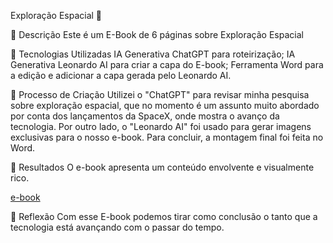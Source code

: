 Exploração Espacial 🌌

📒 Descrição
Este é um E-Book de 6 páginas sobre Exploração Espacial

🤖 Tecnologias Utilizadas
IA Generativa ChatGPT para roteirização;
IA Generativa Leonardo AI para criar a capa do E-book;
Ferramenta Word para a edição e adicionar a capa gerada pelo Leonardo AI.

🧐 Processo de Criação
Utilizei o "ChatGPT" para revisar minha pesquisa sobre exploração espacial, que no momento é um assunto muito abordado por conta dos lançamentos da SpaceX, onde mostra o avanço da tecnologia. Por outro lado, o "Leonardo AI" foi usado para gerar imagens exclusivas para o nosso e-book. Para concluir, a montagem final foi feita no Word.

🚀 Resultados
O e-book apresenta um conteúdo envolvente e visualmente rico.

[e-book](https://cdn.discordapp.com/attachments/1272595482354516050/1313215737732530367/Exploracao_Espacial.pdf?ex=674f52f6&is=674e0176&hm=2e43ff7d5363b88cf21f67b1bdcb62b2f4870b7eb7563266ccfac75b99272b60&)

💭 Reflexão
Com esse E-book podemos tirar como conclusão o tanto que a tecnologia está avançando com o passar do tempo.

